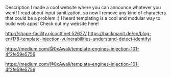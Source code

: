 Description
I made a cool website where you can announce whatever you want! I read about input sanitization, so now I remove any kind of characters that could be a problem :) I heard templating is a cool and modular way to build web apps! Check out my website here!

http://shape-facility.picoctf.net:52627/
https://hackmanit.de/en/blog-en/178-template-injection-vulnerabilities-understand-detect-identify/

https://medium.com/@0xAwali/template-engines-injection-101-4f2fe59e5756

https://medium.com/@0xAwali/template-engines-injection-101-4f2fe59e5756
